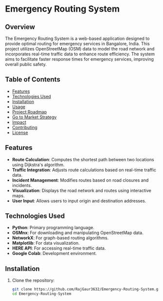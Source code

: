 # Emergency Routing System

## Overview

The Emergency Routing System is a web-based application designed to provide optimal routing for emergency services in Bangalore, India. This project utilizes OpenStreetMap (OSM) data to model the road network and incorporates real-time traffic data to enhance route efficiency. The system aims to facilitate faster response times for emergency services, improving overall public safety.

## Table of Contents

- [Features](#features)
- [Technologies Used](#technologies-used)
- [Installation](#installation)
- [Usage](#usage)
- [Project Roadmap](#project-roadmap)
- [Go to Market Strategy](#go-to-market-strategy)
- [Impact](#impact)
- [Contributing](#contributing)
- [License](#license)

## Features

- **Route Calculation**: Computes the shortest path between two locations using Dijkstra's algorithm.
- **Traffic Integration**: Adjusts route calculations based on real-time traffic data.
- **Incident Management**: Modifies routes based on road closures and incidents.
- **Visualization**: Displays the road network and routes using interactive maps.
- **User Input**: Allows users to input origin and destination addresses.

## Technologies Used

- **Python**: Primary programming language.
- **OSMnx**: For downloading and manipulating OpenStreetMap data.
- **NetworkX**: For graph-based routing algorithms.
- **Matplotlib**: For data visualization.
- **HERE API**: For accessing real-time traffic data.
- **Google Colab**: Development environment.

## Installation

1. Clone the repository:
   ```bash
   git clone https://github.com/RajGaur3632/Emergency-Routing-System.git
   cd Emergency-Routing-System
